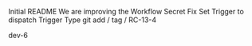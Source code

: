Initial README
We are improving the Workflow
Secret Fix
Set Trigger to dispatch
Trigger Type
git add / tag / RC-13-4

dev-6